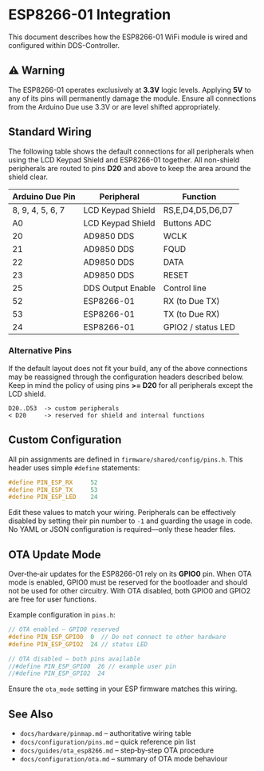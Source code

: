 # ESP8266-01 Integration

This document describes how the ESP8266-01 WiFi module is wired and configured within DDS-Controller.

## ⚠️ Warning

The ESP8266-01 operates exclusively at **3.3V** logic levels. Applying **5V** to any of its pins will permanently damage the module. Ensure all connections from the Arduino Due use 3.3V or are level shifted appropriately.

## Standard Wiring

The following table shows the default connections for all peripherals when using the LCD Keypad Shield and ESP8266-01 together. All non-shield peripherals are routed to pins **D20** and above to keep the area around the shield clear.

| Arduino Due Pin | Peripheral        | Function            |
|-----------------|-------------------|--------------------|
| 8, 9, 4, 5, 6, 7| LCD Keypad Shield | RS,E,D4,D5,D6,D7   |
| A0              | LCD Keypad Shield | Buttons ADC        |
| 20              | AD9850 DDS        | WCLK               |
| 21              | AD9850 DDS        | FQUD               |
| 22              | AD9850 DDS        | DATA               |
| 23              | AD9850 DDS        | RESET              |
| 25              | DDS Output Enable | Control line       |
| 52              | ESP8266-01        | RX (to Due TX)     |
| 53              | ESP8266-01        | TX (to Due RX)     |
| 24              | ESP8266-01        | GPIO2 / status LED |

### Alternative Pins

If the default layout does not fit your build, any of the above connections may be reassigned through the configuration headers described below. Keep in mind the policy of using pins **>= D20** for all peripherals except the LCD shield.

```
D20..D53  -> custom peripherals
< D20     -> reserved for shield and internal functions
```

## Custom Configuration

All pin assignments are defined in `firmware/shared/config/pins.h`. This header uses simple `#define` statements:

```cpp
#define PIN_ESP_RX     52
#define PIN_ESP_TX     53
#define PIN_ESP_LED    24
```

Edit these values to match your wiring. Peripherals can be effectively disabled by setting their pin number to `-1` and guarding the usage in code. No YAML or JSON configuration is required—only these header files.

## OTA Update Mode

Over‑the‑air updates for the ESP8266-01 rely on its **GPIO0** pin. When OTA mode is enabled, GPIO0 must be reserved for the bootloader and should not be used for other circuitry. With OTA disabled, both GPIO0 and GPIO2 are free for user functions.

Example configuration in `pins.h`:

```cpp
// OTA enabled – GPIO0 reserved
#define PIN_ESP_GPIO0  0  // Do not connect to other hardware
#define PIN_ESP_GPIO2  24 // status LED

// OTA disabled – both pins available
//#define PIN_ESP_GPIO0  26 // example user pin
//#define PIN_ESP_GPIO2  24
```

Ensure the `ota_mode` setting in your ESP firmware matches this wiring.

## See Also

- `docs/hardware/pinmap.md` – authoritative wiring table
- `docs/configuration/pins.md` – quick reference pin list
- `docs/guides/ota_esp8266.md` – step‑by‑step OTA procedure
- `docs/configuration/ota.md` – summary of OTA mode behaviour


